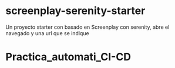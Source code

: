 # screenplay-serenity-starter
Un proyecto starter con basado en  Screenplay con serenity, abre el navegado y una url que se indique
# Practica_automati_CI-CD
